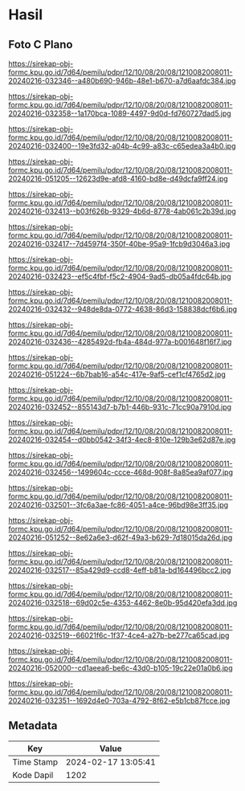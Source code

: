 # Hasil

## Foto C Plano

https://sirekap-obj-formc.kpu.go.id/7d64/pemilu/pdpr/12/10/08/20/08/1210082008011-20240216-032346--a480b690-946b-48e1-b670-a7d6aafdc384.jpg

https://sirekap-obj-formc.kpu.go.id/7d64/pemilu/pdpr/12/10/08/20/08/1210082008011-20240216-032358--1a170bca-1089-4497-9d0d-fd760727dad5.jpg

https://sirekap-obj-formc.kpu.go.id/7d64/pemilu/pdpr/12/10/08/20/08/1210082008011-20240216-032400--19e3fd32-a04b-4c99-a83c-c65edea3a4b0.jpg

https://sirekap-obj-formc.kpu.go.id/7d64/pemilu/pdpr/12/10/08/20/08/1210082008011-20240216-051205--12623d9e-afd8-4160-bd8e-d49dcfa9ff24.jpg

https://sirekap-obj-formc.kpu.go.id/7d64/pemilu/pdpr/12/10/08/20/08/1210082008011-20240216-032413--b03f626b-9329-4b6d-8778-4ab061c2b39d.jpg

https://sirekap-obj-formc.kpu.go.id/7d64/pemilu/pdpr/12/10/08/20/08/1210082008011-20240216-032417--7d4597f4-350f-40be-95a9-1fcb9d3046a3.jpg

https://sirekap-obj-formc.kpu.go.id/7d64/pemilu/pdpr/12/10/08/20/08/1210082008011-20240216-032423--ef5c4fbf-f5c2-4904-9ad5-db05a4fdc64b.jpg

https://sirekap-obj-formc.kpu.go.id/7d64/pemilu/pdpr/12/10/08/20/08/1210082008011-20240216-032432--948de8da-0772-4638-86d3-158838dcf6b6.jpg

https://sirekap-obj-formc.kpu.go.id/7d64/pemilu/pdpr/12/10/08/20/08/1210082008011-20240216-032436--4285492d-fb4a-484d-977a-b001648f16f7.jpg

https://sirekap-obj-formc.kpu.go.id/7d64/pemilu/pdpr/12/10/08/20/08/1210082008011-20240216-051224--6b7bab16-a54c-417e-9af5-cef1cf4765d2.jpg

https://sirekap-obj-formc.kpu.go.id/7d64/pemilu/pdpr/12/10/08/20/08/1210082008011-20240216-032452--855143d7-b7b1-446b-931c-71cc90a7910d.jpg

https://sirekap-obj-formc.kpu.go.id/7d64/pemilu/pdpr/12/10/08/20/08/1210082008011-20240216-032454--d0bb0542-34f3-4ec8-810e-129b3e62d87e.jpg

https://sirekap-obj-formc.kpu.go.id/7d64/pemilu/pdpr/12/10/08/20/08/1210082008011-20240216-032456--1499604c-ccce-468d-908f-8a85ea9af077.jpg

https://sirekap-obj-formc.kpu.go.id/7d64/pemilu/pdpr/12/10/08/20/08/1210082008011-20240216-032501--3fc6a3ae-fc86-4051-a4ce-96bd98e3ff35.jpg

https://sirekap-obj-formc.kpu.go.id/7d64/pemilu/pdpr/12/10/08/20/08/1210082008011-20240216-051252--8e62a6e3-d62f-49a3-b629-7d18015da26d.jpg

https://sirekap-obj-formc.kpu.go.id/7d64/pemilu/pdpr/12/10/08/20/08/1210082008011-20240216-032517--85a429d9-ccd8-4eff-b81a-bd164496bcc2.jpg

https://sirekap-obj-formc.kpu.go.id/7d64/pemilu/pdpr/12/10/08/20/08/1210082008011-20240216-032518--69d02c5e-4353-4462-8e0b-95d420efa3dd.jpg

https://sirekap-obj-formc.kpu.go.id/7d64/pemilu/pdpr/12/10/08/20/08/1210082008011-20240216-032519--66021f6c-1f37-4ce4-a27b-be277ca65cad.jpg

https://sirekap-obj-formc.kpu.go.id/7d64/pemilu/pdpr/12/10/08/20/08/1210082008011-20240216-052000--cd1aeea6-be6c-43d0-b105-19c22e01a0b6.jpg

https://sirekap-obj-formc.kpu.go.id/7d64/pemilu/pdpr/12/10/08/20/08/1210082008011-20240216-032351--1692d4e0-703a-4792-8f62-e5b1cb87fcce.jpg


## Metadata

| Key        | Value               |
| ---------- | ------------------- |
| Time Stamp | 2024-02-17 13:05:41 |
| Kode Dapil | 1202                |



